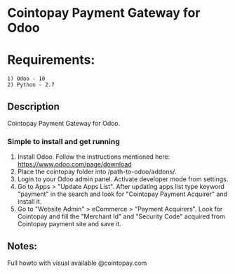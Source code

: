 # Cointopay Payment Gateway for Odoo
# Requirements:
	1) Odoo - 10
	2) Python - 2.7

## Description
Cointopay Payment Gateway for Odoo.

### Simple to install and get running
1) Install Odoo. Follow the instructions mentioned here: https://www.odoo.com/page/download
2) Place the cointopay folder into /path-to-odoo/addons/.
3) Login to your Odoo admin panel. Activate developer mode from settings.
4) Go to Apps > "Update Apps List". After updating apps list type keyword "payment" in the search and look for "Cointopay Payment Acquirer" and install it.
5) Go to "Website Admin" > eCommerce > "Payment Acquirers". Look for Cointopay and fill the "Merchant Id" and "Security Code" acquired from Cointopay payment site and save it.

## Notes:
Full howto with visual available @cointopay.com

